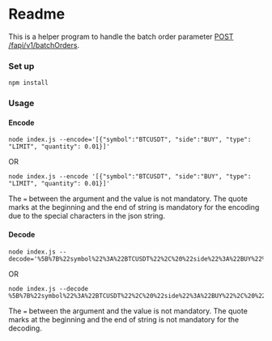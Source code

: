Readme
======

This is a helper program to handle the batch order parameter [POST /fapi/v1/batchOrders](https://binance-docs.github.io/apidocs/futures/en/#place-multiple-orders-trade). 

### Set up

```
npm install
```

### Usage

#### Encode

```
node index.js --encode='[{"symbol":"BTCUSDT", "side":"BUY", "type": "LIMIT", "quantity": 0.01}]'
```

OR

```
node index.js --encode '[{"symbol":"BTCUSDT", "side":"BUY", "type": "LIMIT", "quantity": 0.01}]'
```
The `=` between the argument and the value is not mandatory. The quote marks at the beginning and the end of string is mandatory for the encoding due to the special characters in the json string.


#### Decode

```
node index.js --decode='%5B%7B%22symbol%22%3A%22BTCUSDT%22%2C%20%22side%22%3A%22BUY%22%2C%20%22type%22%3A%20%22LIMIT%22%2C%20%22quantity%22%3A%200.01%7D%5D'
```

OR

```
node index.js --decode %5B%7B%22symbol%22%3A%22BTCUSDT%22%2C%20%22side%22%3A%22BUY%22%2C%20%22type%22%3A%20%22LIMIT%22%2C%20%22quantity%22%3A%200.01%7D%5D

```

The `=` between the argument and the value is not mandatory. The quote marks at the beginning and the end of string is not mandatory for the decoding.